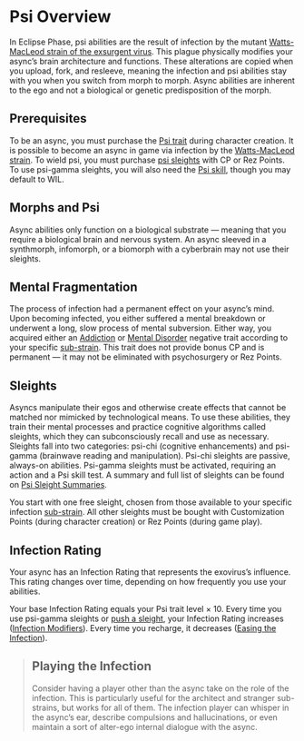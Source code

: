 # Psi Overview

In Eclipse Phase, psi abilities are the result of infection by the mutant [Watts-MacLeod strain of the exsurgent virus](../18/13-exsurgent-strains.md#watts-macleod). This plague physically modifies your async’s brain architecture and functions. These alterations are copied when you upload, fork, and resleeve, meaning the infection and psi abilities stay with you when you switch from morph to morph. Async abilities are inherent to the ego and not a biological or genetic predisposition of the morph.

## Prerequisites

To be an async, you must purchase the [Psi trait](../04/28-traits.md#psi) during character creation. It is possible to become an async in game via infection by the [Watts-MacLeod strain](../18/13-exsurgent-strains.md#watts-macleod). To wield psi, you must purchase [psi sleights](06-psi-sleight-summaries.md) with CP or Rez Points. To use psi-gamma sleights, you will also need the [Psi skill](../04/19-active-skill-list.md#psi), though you may default to WIL.

## Morphs and Psi

Async abilities only function on a biological substrate — meaning that you require a biological brain and nervous system. An async sleeved in a synthmorph, infomorph, or a biomorph with a cyberbrain may not use their sleights.

## Mental Fragmentation

The process of infection had a permanent effect on your async’s mind. Upon becoming infected, you either suffered a mental breakdown or underwent a long, slow process of mental subversion. Either way, you acquired either an [Addiction](../04/28-traits.md#addiction) or [Mental Disorder](../04/28-traits.md#mental-disorder) negative trait according to your specific [sub-strain](02-watts-macleod-sub-strains.md). This trait does not provide bonus CP and is permanent — it may not be eliminated with psychosurgery or Rez Points.

## Sleights

Asyncs manipulate their egos and otherwise create effects that cannot be matched nor mimicked by technological means. To use these abilities, they train their mental processes and practice cognitive algorithms called sleights, which they can subconsciously recall and use as necessary. Sleights fall into two categories: psi-chi (cognitive enhancements) and psi-gamma (brainwave reading and manipulation). Psi-chi sleights are passive, always-on abilities. Psi-gamma sleights must be activated, requiring an action and a Psi skill test. A summary and full list of sleights can be found on [Psi Sleight Summaries](06-psi-sleight-summaries.md).

You start with one free sleight, chosen from those available to your specific infection [sub-strain](02-watts-macleod-sub-strains.md). All other sleights must be bought with Customization Points (during character creation) or Rez Points (during game play).

## Infection Rating

Your async has an Infection Rating that represents the exovirus’s influence. This rating changes over time, depending on how frequently you use your abilities.

Your base Infection Rating equals your Psi trait level × 10. Every time you use psi-gamma sleights or [push a sleight](04-using-psi.md#pushing-sleights), your Infection Rating increases ([Infection Modifiers](04-using-psi.md#infection-modifiers)). Every time you recharge, it decreases ([Easing the Infection](04-using-psi.md#easing-the-infection)).

<blockquote>

## Playing the Infection

Consider having a player other than the async take on the role of the infection. This is particularly useful for the architect and stranger sub-strains, but works for all of them. The infection player can whisper in the async’s ear, describe compulsions and hallucinations, or even maintain a sort of alter-ego internal dialogue with the async.

</blockquote>
